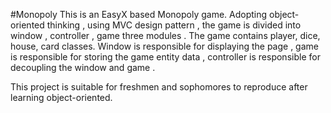 #Monopoly
This is an EasyX based Monopoly game.
Adopting object-oriented thinking , using MVC design pattern , the game is divided into window , controller , game three modules .
The game contains player, dice, house, card classes.
Window is responsible for displaying the page , game is responsible for storing the game entity data , controller is responsible for decoupling the window and game .

This project is suitable for freshmen and sophomores to reproduce after learning object-oriented.
